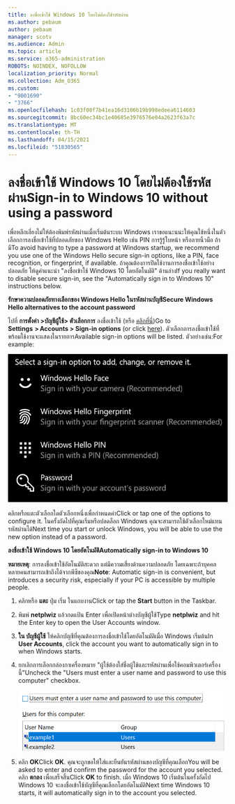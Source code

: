 ```yaml
---
title: ลงชื่อเข้าใช้ Windows 10 โดยไม่ต้องใช้รหัสผ่าน
ms.author: pebaum
author: pebaum
manager: scotv
ms.audience: Admin
ms.topic: article
ms.service: o365-administration
ROBOTS: NOINDEX, NOFOLLOW
localization_priority: Normal
ms.collection: Adm_O365
ms.custom:
- "9001690"
- "3766"
ms.openlocfilehash: 1c03f00f7b41ea16d3106b19b998edeea6114603
ms.sourcegitcommit: 8bc60ec34bc1e40685e3976576e04a2623f63a7c
ms.translationtype: MT
ms.contentlocale: th-TH
ms.lasthandoff: 04/15/2021
ms.locfileid: "51830565"
---
```

# <a name="sign-in-to-windows-10-without-using-a-password"></a><span data-ttu-id="d9c67-102">ลงชื่อเข้าใช้ Windows 10 โดยไม่ต้องใช้รหัสผ่าน</span><span class="sxs-lookup"><span data-stu-id="d9c67-102">Sign-in to Windows 10 without using a password</span></span>

<span data-ttu-id="d9c67-103">เพื่อหลีกเลี่ยงไม่ให้ต้องพิมพ์รหัสผ่านเมื่อเริ่มต้นระบบ Windows เราขอแนะนนะให้คุณใช้หนึ่งในตัวเลือกการลงชื่อเข้าใช้ที่ปลอดภัยของ Windows Hello เช่น PIN การรู้รู้ใบหน้า หรือลายนิ้วมือ ถ้ามี</span><span class="sxs-lookup"><span data-stu-id="d9c67-103">To avoid having to type a password at Windows startup, we recommend you use one of the Windows Hello secure sign-in options, like a PIN, face recognition, or fingerprint, if available.</span></span> <span data-ttu-id="d9c67-104">ถ้าคุณต้องการปิดใช้งานการลงชื่อเข้าใช้อย่างปลอดภัย ให้ดูคําแนะนํา "ลงชื่อเข้าใช้ Windows 10 โดยอัตโนมัติ" ด้านล่าง</span><span class="sxs-lookup"><span data-stu-id="d9c67-104">If you really want to disable secure sign-in, see the "Automatically sign in to Windows 10" instructions below.</span></span>

<span data-ttu-id="d9c67-105">**รักษาความปลอดภัยทางเลือกของ Windows Hello ในรหัสผ่านบัญชี**</span><span class="sxs-lookup"><span data-stu-id="d9c67-105">**Secure Windows Hello alternatives to the account password**</span></span>

<span data-ttu-id="d9c67-106">ไปที่ **การตั้งค่า >บัญชีผู้ใช้> ตัวเลือกการ** ลงชื่อเข้าใช้ (หรือ [คลิกที่นี่](ms-settings:signinoptions?activationSource=GetHelp))</span><span class="sxs-lookup"><span data-stu-id="d9c67-106">Go to **Settings  > Accounts > Sign-in options** (or click [here](ms-settings:signinoptions?activationSource=GetHelp)).</span></span> <span data-ttu-id="d9c67-107">ตัวเลือกการลงชื่อเข้าใช้ที่พร้อมใช้งานจะแสดงในรายการ</span><span class="sxs-lookup"><span data-stu-id="d9c67-107">Available sign-in options will be listed.</span></span> <span data-ttu-id="d9c67-108">ตัวอย่างเช่น:</span><span class="sxs-lookup"><span data-stu-id="d9c67-108">For example:</span></span>

![ตัวเลือกการลงชื่อเข้าใช้](media/sign-in-options.png)

<span data-ttu-id="d9c67-110">คลิกหรือแตะตัวเลือกใดตัวเลือกหนึ่งเพื่อกําหนดค่า</span><span class="sxs-lookup"><span data-stu-id="d9c67-110">Click or tap one of the options to configure it.</span></span> <span data-ttu-id="d9c67-111">ในครั้งถัดไปที่คุณเริ่มหรือปลดล็อก Windows คุณจะสามารถใช้ตัวเลือกใหม่แทนรหัสผ่านได้</span><span class="sxs-lookup"><span data-stu-id="d9c67-111">Next time you start or unlock Windows, you will be able to use the new option instead of a password.</span></span> 

<span data-ttu-id="d9c67-112">**ลงชื่อเข้าใช้ Windows 10 โดยอัตโนมัติ**</span><span class="sxs-lookup"><span data-stu-id="d9c67-112">**Automatically sign-in to Windows 10**</span></span>

<span data-ttu-id="d9c67-113">**หมายเหตุ**: การลงชื่อเข้าใช้อัตโนมัติสะดวก แต่มีความเสี่ยงด้านความปลอดภัย โดยเฉพาะถ้าบุคคลหลายคนสามารถเข้าถึงได้จากพีซีของคุณ</span><span class="sxs-lookup"><span data-stu-id="d9c67-113">**Note**: Automatic sign-in is convenient, but introduces a security risk, especially if your PC is accessible by multiple people.</span></span> 

1. <span data-ttu-id="d9c67-114">คลิกหรือ **แตะ** ปุ่ม เริ่ม ในแถบงาน</span><span class="sxs-lookup"><span data-stu-id="d9c67-114">Click or tap the **Start** button in the Taskbar.</span></span>

2. <span data-ttu-id="d9c67-115">พิมพ์ **netplwiz** แล้วกดแป้น Enter เพื่อเปิดหน้าต่างบัญชีผู้ใช้</span><span class="sxs-lookup"><span data-stu-id="d9c67-115">Type **netplwiz** and hit the Enter key to open the User Accounts window.</span></span>

3. <span data-ttu-id="d9c67-116">**ใน บัญชีผู้ใช้** ให้คลิกบัญชีที่คุณต้องการลงชื่อเข้าใช้โดยอัตโนมัติเมื่อ Windows เริ่มต้น</span><span class="sxs-lookup"><span data-stu-id="d9c67-116">In **User Accounts**, click the account you want to automatically sign in to when Windows starts.</span></span>

4. <span data-ttu-id="d9c67-117">ยกเลิกการเลือกกล่องกาเครื่องหมาย "ผู้ใช้ต้องใส่ชื่อผู้ใช้และรหัสผ่านเพื่อใช้คอมพิวเตอร์เครื่องนี้"</span><span class="sxs-lookup"><span data-stu-id="d9c67-117">Uncheck the "Users must enter a user name and password to use this computer" checkbox.</span></span>

    ![ผู้ใช้ต้องใส่ตัวเลือกชื่อผู้ใช้และรหัสผ่าน](media/users-must-enter-username.png)

5. <span data-ttu-id="d9c67-119">คลิก **OK**</span><span class="sxs-lookup"><span data-stu-id="d9c67-119">Click **OK**.</span></span> <span data-ttu-id="d9c67-120">คุณจะถูกขอให้ใส่และยืนยันรหัสผ่านของบัญชีที่คุณเลือก</span><span class="sxs-lookup"><span data-stu-id="d9c67-120">You will be asked to enter and confirm the password for the account you selected.</span></span> <span data-ttu-id="d9c67-121">คลิก **ตกลง** เพื่อเสร็จสิ้น</span><span class="sxs-lookup"><span data-stu-id="d9c67-121">Click **OK** to finish.</span></span> <span data-ttu-id="d9c67-122">เมื่อ Windows 10 เริ่มต้นในครั้งถัดไป Windows 10 จะลงชื่อเข้าใช้บัญชีที่คุณเลือกโดยอัตโนมัติ</span><span class="sxs-lookup"><span data-stu-id="d9c67-122">Next time Windows 10 starts, it will automatically sign in to the account you selected.</span></span>
